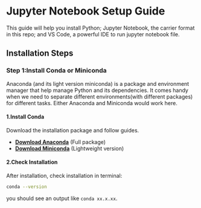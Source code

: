 # Jupyter Notebook Setup Guide

This guide will help you install Python; Jupyter Notebook, the carrier format in this repo; and VS Code, a powerful IDE to run jupyter notebook file.

## Installation Steps

### Step 1️:Install Conda or Miniconda
Anaconda (and its light version miniconda) is a package and environment manager that help manage Python and its dependencies. It comes handy when we need to separate different environments(with different packages) for different tasks. Either Anaconda and Miniconda would work here.

#### 1.Install Conda
Download the installation package and follow guides.
- **[Download Anaconda](https://www.anaconda.com/products/distribution#download-section)** (Full package)
- **[Download Miniconda](https://docs.conda.io/en/latest/miniconda.html)** (Lightweight version)

#### 2.Check Installation
After installation, check installation in terminal:
```bash
conda --version
```
you should see an output like `conda xx.x.xx`.
